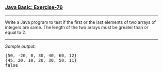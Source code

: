 ### [Java Basic: Exercise-76](https://www.w3resource.com/java-exercises/basic/java-basic-exercise-76.php)

***
<p>Write a Java program to test if the first or the last elements of two arrays of integers are same. The length of the two arrays must be greater than or equal to 2.</p>

***
_Sample output:_
<pre class="output">
{50, -20, 0, 30, 40, 60, 12}
{45, 20, 10, 20, 30, 50, 11}
false
</pre>